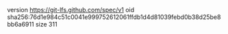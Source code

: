 version https://git-lfs.github.com/spec/v1
oid sha256:76d1e984c51c0041e999752612061ffdb1d4d81039febd0b38d25be8bb6a6911
size 311
